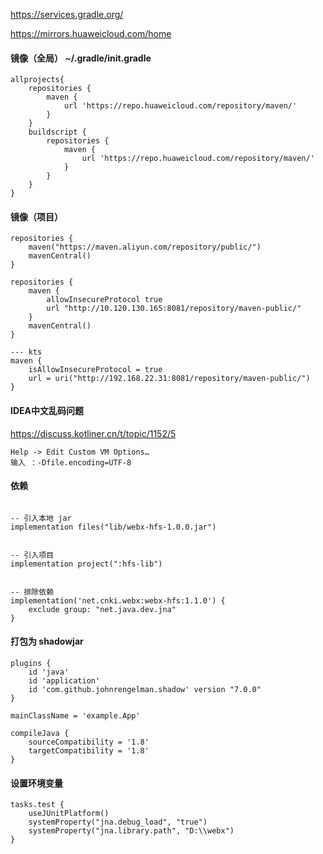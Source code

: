 https://services.gradle.org/

https://mirrors.huaweicloud.com/home



#### 镜像（全局） **~/.gradle/init.gradle**

```
allprojects{
	repositories {
		maven {
			url 'https://repo.huaweicloud.com/repository/maven/'
		}
	}
	buildscript {
		repositories {
			maven {
				url 'https://repo.huaweicloud.com/repository/maven/'
			}
		}
	}
}
```



#### 镜像（项目）

```
repositories {
    maven("https://maven.aliyun.com/repository/public/")
    mavenCentral()
}

repositories {
    maven {
        allowInsecureProtocol true
        url "http://10.120.130.165:8081/repository/maven-public/"
    }
    mavenCentral()
}

--- kts
maven {
	isAllowInsecureProtocol = true
	url = uri("http://192.168.22.31:8081/repository/maven-public/")
}
```



#### IDEA中文乱码问题

https://discuss.kotliner.cn/t/topic/1152/5

```
Help -> Edit Custom VM Options…
输入 ：-Dfile.encoding=UTF-8
```



#### 依赖

```

-- 引入本地 jar
implementation files("lib/webx-hfs-1.0.0.jar")


-- 引入项目
implementation project(":hfs-lib")


-- 排除依赖
implementation('net.cnki.webx:webx-hfs:1.1.0') {
	exclude group: "net.java.dev.jna"
}
```



#### 打包为 shadowjar

```
plugins {
    id 'java'
    id 'application'
    id 'com.github.johnrengelman.shadow' version "7.0.0"
}

mainClassName = 'example.App'

compileJava {
    sourceCompatibility = '1.8'
    targetCompatibility = '1.8'
}
```

 

#### 设置环境变量

```
tasks.test {
    useJUnitPlatform()
    systemProperty("jna.debug_load", "true")
    systemProperty("jna.library.path", "D:\\webx")
}
```

